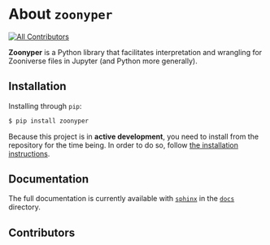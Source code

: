 # About ``zoonyper``

[![All Contributors](https://img.shields.io/github/all-contributors/Living-with-machines/zoonyper?color=ee8449&style=flat-square)](#contributors)

**Zoonyper** is a Python library that facilitates interpretation and wrangling for Zooniverse files in Jupyter (and Python more generally).

## Installation

Installing through `pip`:

```sh
$ pip install zoonyper
```

Because this project is in **active development**, you need to install from the repository for the time being. In order to do so, follow [the installation instructions](docs/source/getting-started/install.rst).

## Documentation

The full documentation is currently available with [`sphinx`](https://www.sphinx-doc.org/en/master/) in the [`docs`](docs) directory.

## Contributors

<!-- ALL-CONTRIBUTORS-LIST:START -->
<!-- prettier-ignore-start -->
<!-- markdownlint-disable -->

<!-- markdownlint-restore -->
<!-- prettier-ignore-end -->

<!-- ALL-CONTRIBUTORS-LIST:END -->
